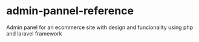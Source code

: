 # admin-pannel-reference
Admin panel for an ecommerce site with design and funcionality using php and laravel framework
